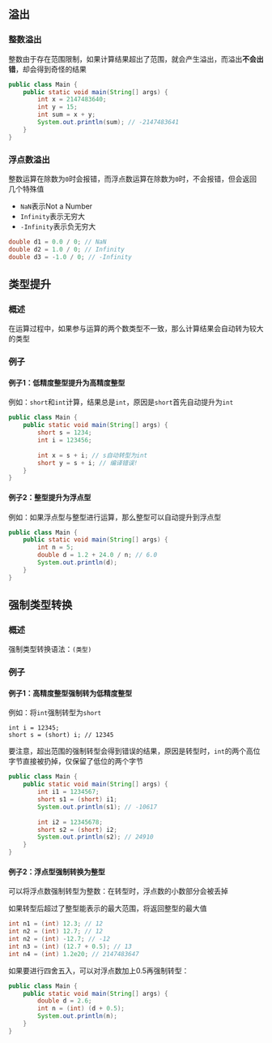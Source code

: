 ## 溢出

### 整数溢出

整数由于存在范围限制，如果计算结果超出了范围，就会产生溢出，而溢出**不会出错**，却会得到奇怪的结果

```java
public class Main {
    public static void main(String[] args) {
        int x = 2147483640;
        int y = 15;
        int sum = x + y;
        System.out.println(sum); // -2147483641
    }
}
```

### 浮点数溢出

整数运算在除数为`0`时会报错，而浮点数运算在除数为`0`时，不会报错，但会返回几个特殊值

- `NaN`表示Not a Number
- `Infinity`表示无穷大
- `-Infinity`表示负无穷大

```java
double d1 = 0.0 / 0; // NaN
double d2 = 1.0 / 0; // Infinity
double d3 = -1.0 / 0; // -Infinity
```



## 类型提升

### 概述

在运算过程中，如果参与运算的两个数类型不一致，那么计算结果会自动转为较大的类型

### 例子

#### 例子1：低精度整型提升为高精度整型

例如：`short`和`int`计算，结果总是`int`，原因是`short`首先自动提升为`int`

```java
public class Main {
    public static void main(String[] args) {
        short s = 1234;
        int i = 123456;
        
        int x = s + i; // s自动转型为int
        short y = s + i; // 编译错误!
    }
}
```

#### 例子2：整型提升为浮点型

例如：如果浮点型与整型进行运算，那么整型可以自动提升到浮点型

```java
public class Main {
    public static void main(String[] args) {
        int n = 5;
        double d = 1.2 + 24.0 / n; // 6.0
        System.out.println(d);
    }
}
```



## 强制类型转换

### 概述

强制类型转换语法：`(类型)`

### 例子

#### 例子1：高精度整型强制转为低精度整型

例如：将`int`强制转型为`short`

```
int i = 12345;
short s = (short) i; // 12345
```

要注意，超出范围的强制转型会得到错误的结果，原因是转型时，`int`的两个高位字节直接被扔掉，仅保留了低位的两个字节

```java
public class Main {
    public static void main(String[] args) {
        int i1 = 1234567;
        short s1 = (short) i1; 
        System.out.println(s1); // -10617
        
        int i2 = 12345678;
        short s2 = (short) i2; 
        System.out.println(s2); // 24910
    }
}
```

#### 例子2：浮点型强制转换为整型

可以将浮点数强制转型为整数：在转型时，浮点数的小数部分会被丢掉

如果转型后超过了整型能表示的最大范围，将返回整型的最大值

```java
int n1 = (int) 12.3; // 12
int n2 = (int) 12.7; // 12
int n2 = (int) -12.7; // -12
int n3 = (int) (12.7 + 0.5); // 13
int n4 = (int) 1.2e20; // 2147483647
```

如果要进行四舍五入，可以对浮点数加上0.5再强制转型：

```java
public class Main {
    public static void main(String[] args) {
        double d = 2.6;
        int n = (int) (d + 0.5);
        System.out.println(n);
    }
}
```
